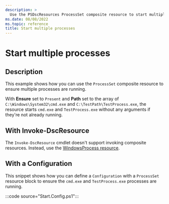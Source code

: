 ```yaml
---
description: >
  Use the PSDscResources ProcessSet composite resource to start multiple processes.
ms.date: 08/08/2022
ms.topic: reference
title: Start multiple processes
---
```


# Start multiple processes

## Description

This example shows how you can use the `ProcessSet` composite resource to ensure multiple processes
are running.

With **Ensure** set to `Present` and **Path** set to the array of `C:\Windows\System32\cmd.exe` and
`C:\TestPath\TestProcess.exe`, the resource starts `cmd.exe` and `TestProcess.exe` without any
arguments if they're not already running.

## With Invoke-DscResource

The `Invoke-DscResource` cmdlet doesn't support invoking composite resources. Instead, use the
[WindowsProcess resource][1].

## With a Configuration

This snippet shows how you can define a `Configuration` with a `ProcessSet` resource block to ensure
the `cmd.exe` and `TestProcess.exe` processes are running.

:::code source="Start.Config.ps1":::

<!-- Reference Links -->

[1]: ../WindowsProcess/WindowsProcess.md
